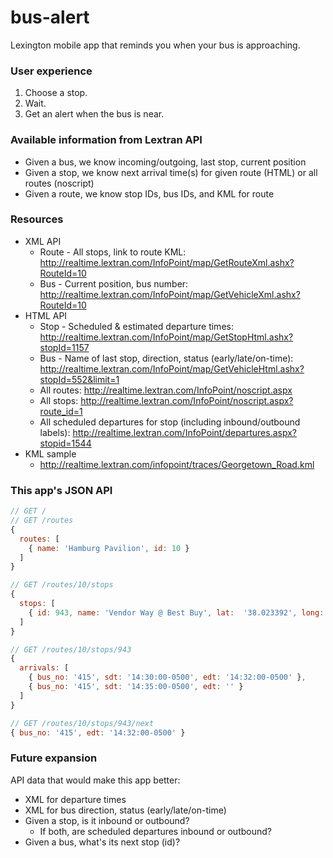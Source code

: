 bus-alert
=========

Lexington mobile app that reminds you when your bus is approaching.

### User experience
1. Choose a stop.
2. Wait.
3. Get an alert when the bus is near.

### Available information from Lextran API
- Given a bus, we know incoming/outgoing, last stop, current position
- Given a stop, we know next arrival time(s) for given route (HTML) or all routes (noscript)
- Given a route, we know stop IDs, bus IDs, and KML for route

### Resources
- XML API
  - Route - All stops, link to route KML: http://realtime.lextran.com/InfoPoint/map/GetRouteXml.ashx?RouteId=10
  - Bus - Current position, bus number: http://realtime.lextran.com/InfoPoint/map/GetVehicleXml.ashx?RouteId=10
- HTML API
  - Stop - Scheduled & estimated departure times: http://realtime.lextran.com/InfoPoint/map/GetStopHtml.ashx?stopId=1157
  - Bus - Name of last stop, direction, status (early/late/on-time): http://realtime.lextran.com/InfoPoint/map/GetVehicleHtml.ashx?stopId=552&limit=1
  - All routes: http://realtime.lextran.com/InfoPoint/noscript.aspx
  - All stops: http://realtime.lextran.com/InfoPoint/noscript.aspx?route_id=1
  - All scheduled departures for stop (including inbound/outbound labels): http://realtime.lextran.com/InfoPoint/departures.aspx?stopid=1544
- KML sample
  - http://realtime.lextran.com/infopoint/traces/Georgetown_Road.kml

### This app's JSON API
```javascript
// GET /
// GET /routes
{
  routes: [
    { name: 'Hamburg Pavilion', id: 10 }
  ]
}

// GET /routes/10/stops
{
  stops: [
    { id: 943, name: 'Vendor Way @ Best Buy', lat:  '38.023392', long: '-84.419754' }
  ]
}

// GET /routes/10/stops/943
{
  arrivals: [
    { bus_no: '415', sdt: '14:30:00-0500', edt: '14:32:00-0500' },
    { bus_no: '415', sdt: '14:35:00-0500', edt: '' }
  ]
}

// GET /routes/10/stops/943/next
{ bus_no: '415', edt: '14:32:00-0500' }
```

### Future expansion
API data that would make this app better:
- XML for departure times
- XML for bus direction, status (early/late/on-time)
- Given a stop, is it inbound or outbound?
  - If both, are scheduled departures inbound or outbound?
- Given a bus, what's its next stop (id)?

